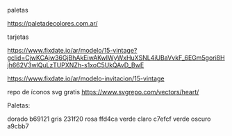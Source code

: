 paletas

https://paletadecolores.com.ar/

tarjetas

https://www.fixdate.io/ar/modelo/15-vintage?gclid=CjwKCAjw36GjBhAkEiwAKwIWyWxHuXSNL4iUBaVvkF_6EGm5gori8Hjh662V3wlQuLzTUPXNZh-s1xoC5UkQAvD_BwE

https://www.fixdate.io/ar/modelo-invitacion/15-vintage

repo de íconos svg gratis
https://www.svgrepo.com/vectors/heart/

Paletas:

dorado
b69121
gris
231f20
rosa
ffd4ca
verde claro
c7efcf
verde oscuro
a9cbb7